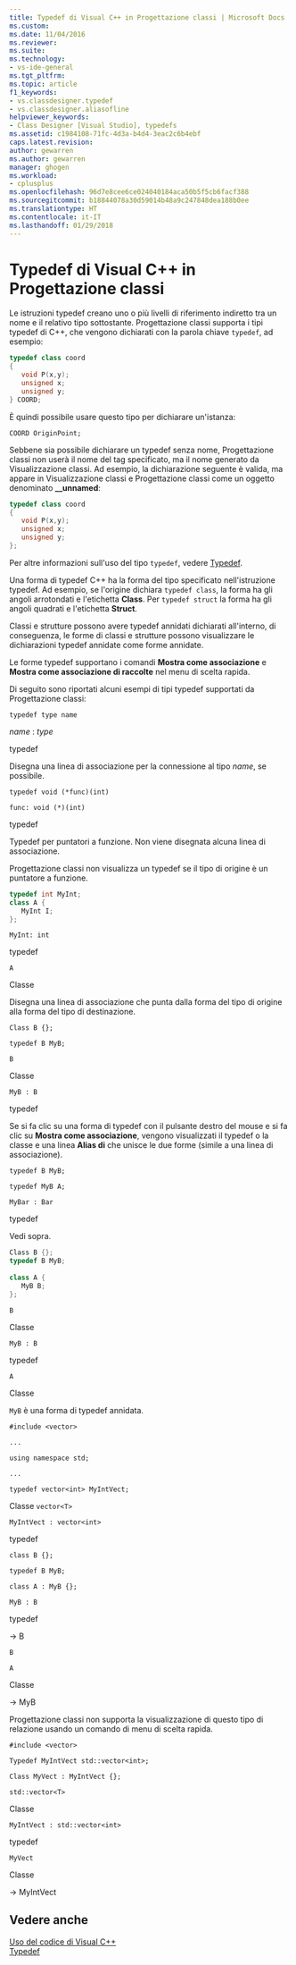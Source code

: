 ```yaml
---
title: Typedef di Visual C++ in Progettazione classi | Microsoft Docs
ms.custom: 
ms.date: 11/04/2016
ms.reviewer: 
ms.suite: 
ms.technology:
- vs-ide-general
ms.tgt_pltfrm: 
ms.topic: article
f1_keywords:
- vs.classdesigner.typedef
- vs.classdesigner.aliasofline
helpviewer_keywords:
- Class Designer [Visual Studio], typedefs
ms.assetid: c1984108-71fc-4d3a-b4d4-3eac2c6b4ebf
caps.latest.revision: 
author: gewarren
ms.author: gewarren
manager: ghogen
ms.workload:
- cplusplus
ms.openlocfilehash: 96d7e8cee6ce024040184aca50b5f5cb6facf388
ms.sourcegitcommit: b18844078a30d59014b48a9c247848dea188b0ee
ms.translationtype: HT
ms.contentlocale: it-IT
ms.lasthandoff: 01/29/2018
---
```

# <a name="visual-c-typedefs-in-class-designer"></a>Typedef di Visual C++ in Progettazione classi
Le istruzioni typedef creano uno o più livelli di riferimento indiretto tra un nome e il relativo tipo sottostante. Progettazione classi supporta i tipi typedef di C++, che vengono dichiarati con la parola chiave `typedef`, ad esempio:  
  
```cpp
typedef class coord  
{  
   void P(x,y);  
   unsigned x;  
   unsigned y;  
} COORD;  
```  
  
È quindi possibile usare questo tipo per dichiarare un'istanza:  
  
`COORD OriginPoint;`  
  
Sebbene sia possibile dichiarare un typedef senza nome, Progettazione classi non userà il nome del tag specificato, ma il nome generato da Visualizzazione classi. Ad esempio, la dichiarazione seguente è valida, ma appare in Visualizzazione classi e Progettazione classi come un oggetto denominato **__unnamed**:  
  
```cpp
typedef class coord  
{  
   void P(x,y);  
   unsigned x;  
   unsigned y;  
};  
```

Per altre informazioni sull'uso del tipo `typedef`, vedere [Typedef](/cpp/aliases-and-typedefs-cpp#typedefs).

Una forma di typedef C++ ha la forma del tipo specificato nell'istruzione typedef. Ad esempio, se l'origine dichiara `typedef class`, la forma ha gli angoli arrotondati e l'etichetta **Class**. Per `typedef struct` la forma ha gli angoli quadrati e l'etichetta **Struct**.  
  
Classi e strutture possono avere typedef annidati dichiarati all'interno, di conseguenza, le forme di classi e strutture possono visualizzare le dichiarazioni typedef annidate come forme annidate.  
  
Le forme typedef supportano i comandi **Mostra come associazione** e **Mostra come associazione di raccolte** nel menu di scelta rapida.  
  
Di seguito sono riportati alcuni esempi di tipi typedef supportati da Progettazione classi:  
  
`typedef type name`  
  
*name* : *type*  
  
typedef  
  
Disegna una linea di associazione per la connessione al tipo *name*, se possibile.  
  
`typedef void (*func)(int)`  
  
`func: void (*)(int)`  
  
typedef  
  
Typedef per puntatori a funzione. Non viene disegnata alcuna linea di associazione.  
  
Progettazione classi non visualizza un typedef se il tipo di origine è un puntatore a funzione.  
  
```cpp
typedef int MyInt;  
class A {  
   MyInt I;  
};  
```  
  
`MyInt: int`  
  
typedef  
  
`A`  
  
Classe  
  
Disegna una linea di associazione che punta dalla forma del tipo di origine alla forma del tipo di destinazione.  
  
`Class B {};`  
  
`typedef B MyB;`  
  
`B`  
  
Classe  
  
`MyB : B`  
  
typedef  
  
Se si fa clic su una forma di typedef con il pulsante destro del mouse e si fa clic su **Mostra come associazione**, vengono visualizzati il typedef o la classe e una linea **Alias di** che unisce le due forme (simile a una linea di associazione).  
  
`typedef B MyB;`  
  
`typedef MyB A;`  
  
`MyBar : Bar`  
  
typedef  
  
Vedi sopra.  
  
```cpp
Class B {};  
typedef B MyB;  
  
class A {  
   MyB B;  
};  
```  
  
`B`  
  
Classe  
  
`MyB : B`  
  
typedef  
  
`A`  
  
Classe  
  
`MyB` è una forma di typedef annidata.  
  
`#include <vector>`  
  
`...`  
  
`using namespace std;`  
  
`...`  
  
`typedef vector<int> MyIntVect;`  
  
Classe `vector<T>`  
  
`MyIntVect : vector<int>`  
  
typedef  
  
`class B {};`  
  
`typedef B MyB;`  
  
`class A : MyB {};`  
  
`MyB : B`  
  
typedef  
  
-> B  
  
`B`  
  
`A`  
  
Classe  
  
-> MyB  
  
Progettazione classi non supporta la visualizzazione di questo tipo di relazione usando un comando di menu di scelta rapida.  
  
`#include <vector>`  
  
`Typedef MyIntVect std::vector<int>;`  
  
`Class MyVect : MyIntVect {};`  
  
`std::vector<T>`  
  
Classe  
  
`MyIntVect : std::vector<int>`  
  
typedef  
  
`MyVect`  
  
Classe  
  
-> MyIntVect  
  
## <a name="see-also"></a>Vedere anche

[Uso del codice di Visual C++](working-with-visual-cpp-code.md)  
[Typedef](/cpp/aliases-and-typedefs-cpp#typedefs)
